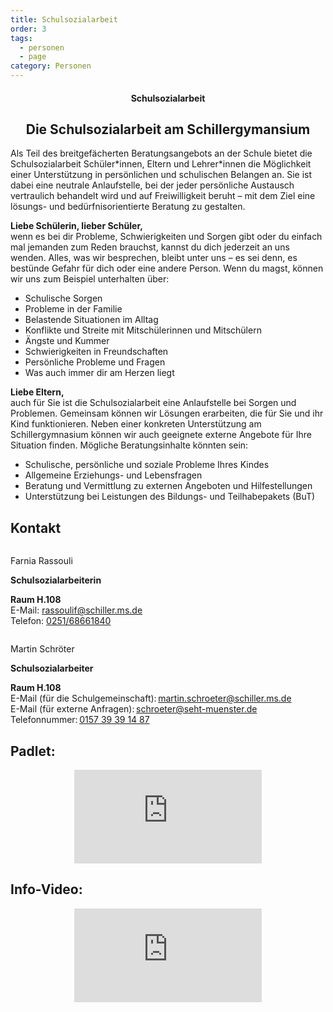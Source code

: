 ```yaml
---
title: Schulsozialarbeit
order: 3
tags:
  - personen
  - page
category: Personen
---
```

<center><div class="title"><h4>Schulsozialarbeit</h4><h2>Die Schulsozialarbeit am Schillergymansium </h2></div></center>

Als Teil des breitgefächerten Beratungsangebots an der Schule bietet die Schulsozialarbeit Schüler\*innen, Eltern und Lehrer\*innen die Möglichkeit einer Unterstützung in persönlichen und schulischen Belangen an. Sie ist dabei eine neutrale Anlaufstelle, bei der jeder persönliche Austausch vertraulich behandelt wird und auf Freiwilligkeit beruht – mit dem Ziel eine lösungs- und bedürfnisorientierte Beratung zu gestalten. 

**Liebe Schülerin, lieber Schüler,** \
wenn es bei dir Probleme, Schwierigkeiten und Sorgen gibt oder du einfach mal jemanden zum Reden brauchst, kannst du dich jederzeit an uns wenden. Alles, was wir besprechen, bleibt unter uns – es sei denn, es bestünde Gefahr für dich oder eine andere Person. Wenn du magst, können wir uns zum Beispiel unterhalten über: 

* Schulische Sorgen 
* Probleme in der Familie 
* Belastende Situationen im Alltag 
* Konflikte und Streite mit Mitschülerinnen und Mitschülern 
* Ängste und Kummer 
* Schwierigkeiten in Freundschaften 
* Persönliche Probleme und Fragen 
* Was auch immer dir am Herzen liegt 

**Liebe Eltern,** \
auch für Sie ist die Schulsozialarbeit eine Anlaufstelle bei Sorgen und Problemen. Gemeinsam können wir Lösungen erarbeiten, die für Sie und ihr Kind funktionieren. Neben einer konkreten Unterstützung am Schillergymnasium können wir auch geeignete externe Angebote für Ihre Situation finden. Mögliche Beratungsinhalte könnten sein: 

* Schulische, persönliche und soziale Probleme Ihres Kindes 
* Allgemeine Erziehungs- und Lebensfragen 
* Beratung und Vermittlung zu externen Angeboten und Hilfestellungen 
* Unterstützung bei Leistungen des Bildungs- und Teilhabepakets (BuT) 

## Kontakt

<div class="person"><div><center><img src="/img/uploads/RAS.jpg" alt=""></center><div class="description"><p>Farnia Rassouli</p><p><b>Schulsozialarbeiterin</b></p></div></div></div>

**Raum H.108** \
E-Mail: [rassoulif@schiller.ms.de ](mailto:rassoulif@schiller.ms.de)\
Telefon: [0251/68661840 ](tel:0251/68661840)

<div class="person"><div><center><img src="/img/uploads/SCÖ.jpg" alt=""></center><div class="description"><p>Martin Schröter</p><p><b>Schulsozialarbeiter</b></p></div></div></div>

**Raum H.108** \
E-Mail (für die Schulgemeinschaft): [martin.schroeter@schiller.ms.de ](mailto:martin.schroeter@schiller.ms.de)\
E-Mail (für externe Anfragen): [schroeter@seht-muenster.de ](mailto:schroeter@seht-muenster.de)\
Telefonnummer: [0157 39 39 14 87 ](<tel:0157 39 39 14 87>)

## Padlet:

<center><iframe class="embet component" src="https://padlet.com/schillergymnasiummuenster/schulsozialarbeit" title="Embet" frameborder="0"></iframe></center>

## Info-Video:

<center><iframe class="youtube component" src="https://www.youtube.com/embed/2aPXFwdddAM?????si=fwYUPNAgq_2mM5Ht" title="YouTube video player" frameborder="0" allow="accelerometer; autoplay; clipboard-write; encrypted-media; gyroscope; picture-in-picture; web-share" allowfullscreen></iframe></center>